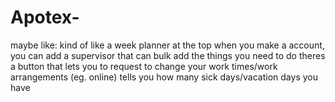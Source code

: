 # Apotex-
maybe like:
kind of like a week planner at the top
when you make a account, you can add a supervisor that can bulk add the things you need to do
theres a button that lets you to request to change your work times/work arrangements (eg. online)
tells you how many sick days/vacation days you have

